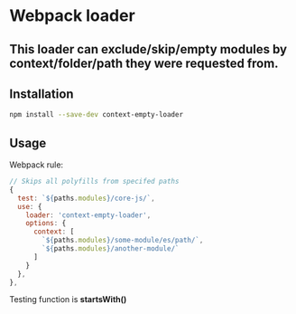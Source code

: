 Webpack loader
===================

This loader can exclude/skip/empty modules by context/folder/path they were requested from.
----------

Installation
-------------

```bash
npm install --save-dev context-empty-loader
```

Usage
-------------------

Webpack rule:
```javascript
// Skips all polyfills from specifed paths
{
  test: `${paths.modules}/core-js/`,
  use: {
    loader: 'context-empty-loader',
    options: {
      context: [
        `${paths.modules}/some-module/es/path/`,
        `${paths.modules}/another-module/`
      ]
    }
  },
},
```

Testing function is **startsWith()**
